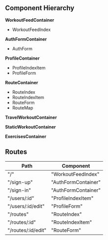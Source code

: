 ## Component Hierarchy

**WorkoutFeedContainer**
  - WorkoutFeedIndex

**AuthFormContainer**
  - AuthForm

**ProfileContainer**
  - ProfileIndexItem
  - ProfileForm

**RouteContainer**
  - RouteIndex
  - RouteIndexItem
  - RouteForm
  - RouteMap

**TravelWorkoutContainer**

**StaticWorkoutContainer**

**ExercisesContainer**





## Routes

|Path   | Component   |
|-------|-------------|
| "/" | "WorkoutFeedIndex" |
| "/sign-up" | "AuthFormContainer" |
| "/sign-in" | "AuthFormContainer" |
| "/users/:id" | "ProfileIndexItem" |
| "/users/:id/edit" | "ProfileForm" |
| "/routes" | "RouteIndex" |
| "/routes/:id" | "RouteIndexItem" |
| "/routes/:id/edit" | "RouteForm" |
